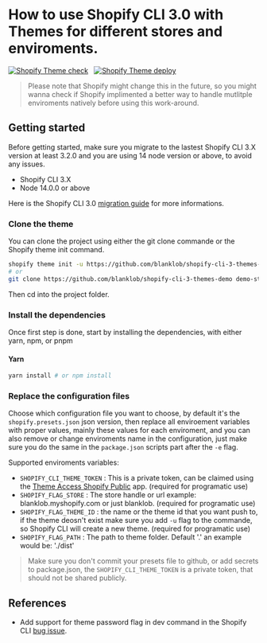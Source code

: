 # How to use Shopify CLI 3.0 with Themes for different stores and enviroments.

[![Shopify Theme check](https://github.com/blanklob/shopify-cli-3-themes-demo/actions/workflows/check-theme.yml/badge.svg?branch=main)](https://github.com/blanklob/shopify-cli-3-themes-demo/actions/workflows/check-theme.yml?query=branch%3Amain) &nbsp; [![Shopify Theme deploy](https://github.com/blanklob/shopify-cli-3-themes-demo/actions/workflows/deploy-theme.yml/badge.svg?branch=main)](https://github.com/blanklob/shopify-cli-3-themes-demo/actions/workflows/deploy-theme.yml?query=branch%3Amain)

> Please note that Shopify might change this in the future, so you might wanna check if Shopify implimented a better way to handle mutlitple enviroments
 natively before using this work-around.
 
## Getting started 

Before getting started, make sure you migrate to the lastest Shopify CLI 3.X version at least 3.2.0 and you are using 14 node version or above, to avoid any issues.

- Shopify CLI 3.X
- Node 14.0.0 or above

Here is the Shopify CLI 3.0 [migration guide](https://shopify.dev/themes/tools/cli/migrate) for more informations. 

### Clone the theme

You can clone the project using either the git clone commande or the Shopify theme init command.

```bash
shopify theme init -u https://github.com/blanklob/shopify-cli-3-themes-demo 
# or 
git clone https://github.com/blanklob/shopify-cli-3-themes-demo demo-store 
```
Then cd into the project folder.

### Install the dependencies

Once first step is done, start by installing the dependencies, with either yarn, npm, or pnpm

#### Yarn

```bash
yarn install # or npm install
```

### Replace the configuration files

Choose which configuration file you want to choose, by default it's the `shopify.presets.json` json version, then replace all enviroement variables with proper values, mainly these values for each enviroment, and you can also remove or change enviroments name in the configuration, just make sure you do the same in the `package.json` scripts part after the `-e` flag.

Supported enviroments variables:
- `SHOPIFY_CLI_THEME_TOKEN` : This is a private token, can be claimed using the [Theme Access Shopify Public]() app. (required for programatic use)
- `SHOPIFY_FLAG_STORE` : The store handle or url example: blanklob.myshopify.com or just blanklob. (required for programatic use)
- `SHOPIFY_FLAG_THEME_ID` : the name or the theme id that you want push to, if the theme deosn't exist make sure you add `-u` flag to the commande, so Shopify CLI will create a new theme. (required for programatic use)
- `SHOPIFY_FLAG_PATH` : The path to theme folder. Default '.' an example would be: './dist' 
 
> Make sure you don't commit your presets file to github, or add secrets to package.json, the `SHOPIFY_CLI_THEME_TOKEN` is a private token, that should not be shared publicly.


## References 

- Add support for theme password flag in dev command in the Shopify CLI [bug issue](https://github.com/Shopify/cli/issues/695).

